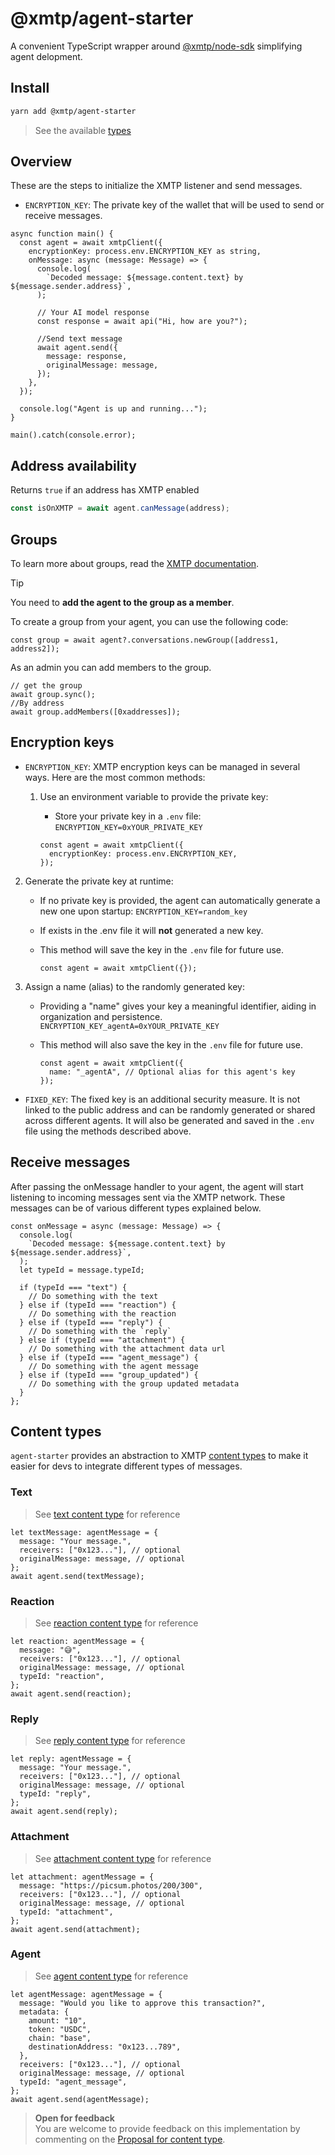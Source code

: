 # @xmtp/agent-starter

A convenient TypeScript wrapper around [@xmtp/node-sdk](https://github.com/xmtp/xmtp-js/tree/main/sdks/node-sdk) simplifying agent delopment.

## Install

```bash [yarn]
yarn add @xmtp/agent-starter
```

> See the available [types](https://github.com/ephemeraHQ/xmtp-agents/blob/main/packages/agent-starter/src/lib/types.ts)

## Overview

These are the steps to initialize the XMTP listener and send messages.

- `ENCRYPTION_KEY`: The private key of the wallet that will be used to send or receive messages.

```tsx
async function main() {
  const agent = await xmtpClient({
    encryptionKey: process.env.ENCRYPTION_KEY as string,
    onMessage: async (message: Message) => {
      console.log(
        `Decoded message: ${message.content.text} by ${message.sender.address}`,
      );

      // Your AI model response
      const response = await api("Hi, how are you?");

      //Send text message
      await agent.send({
        message: response,
        originalMessage: message,
      });
    },
  });

  console.log("Agent is up and running...");
}

main().catch(console.error);
```

## Address availability

Returns `true` if an address has XMTP enabled

```typescript
const isOnXMTP = await agent.canMessage(address);
```

## Groups

To learn more about groups, read the [XMTP documentation](https://docs.agent.org/inboxes/group-permissions).

> [!TIP]
> You need to **add the agent to the group as a member**.

To create a group from your agent, you can use the following code:

```tsx
const group = await agent?.conversations.newGroup([address1, address2]);
```

As an admin you can add members to the group.

```tsx
// get the group
await group.sync();
//By address
await group.addMembers([0xaddresses]);
```

## Encryption keys

- `ENCRYPTION_KEY`: XMTP encryption keys can be managed in several ways. Here are the most common methods:

  1. Use an environment variable to provide the private key:

     - Store your private key in a `.env` file:
       `ENCRYPTION_KEY=0xYOUR_PRIVATE_KEY`

     ```tsx
     const agent = await xmtpClient({
       encryptionKey: process.env.ENCRYPTION_KEY,
     });
     ```

2. Generate the private key at runtime:

   - If no private key is provided, the agent can automatically generate a new one upon startup:
     `ENCRYPTION_KEY=random_key`
   - If exists in the .env file it will **not** generated a new key.
   - This method will save the key in the `.env` file for future use.

     ```tsx
     const agent = await xmtpClient({});
     ```

3. Assign a name (alias) to the randomly generated key:

   - Providing a "name" gives your key a meaningful identifier, aiding in organization and persistence.
     `ENCRYPTION_KEY_agentA=0xYOUR_PRIVATE_KEY`
   - This method will also save the key in the `.env` file for future use.

     ```tsx
     const agent = await xmtpClient({
       name: "_agentA", // Optional alias for this agent's key
     });
     ```

- `FIXED_KEY`: The fixed key is an additional security measure. It is not linked to the public address and can be randomly generated or shared across different agents. It will also be generated and saved in the `.env` file using the methods described above.

## Receive messages

After passing the onMessage handler to your agent, the agent will start listening to incoming messages sent via the XMTP network. These messages can be of various different types explained below.

```tsx
const onMessage = async (message: Message) => {
  console.log(
    `Decoded message: ${message.content.text} by ${message.sender.address}`,
  );
  let typeId = message.typeId;

  if (typeId === "text") {
    // Do something with the text
  } else if (typeId === "reaction") {
    // Do something with the reaction
  } else if (typeId === "reply") {
    // Do something with the `reply`
  } else if (typeId === "attachment") {
    // Do something with the attachment data url
  } else if (typeId === "agent_message") {
    // Do something with the agent message
  } else if (typeId === "group_updated") {
    // Do something with the group updated metadata
  }
};
```

## Content types

`agent-starter` provides an abstraction to XMTP [content types](https://github.com/xmtp/xmtp-js/tree/main/content-types) to make it easier for devs to integrate different types of messages.

### Text

> See [text content type](https://github.com/xmtp/xmtp-js/tree/main/content-types/content-type-reaction) for reference

```tsx
let textMessage: agentMessage = {
  message: "Your message.",
  receivers: ["0x123..."], // optional
  originalMessage: message, // optional
};
await agent.send(textMessage);
```

### Reaction

> See [reaction content type](https://github.com/xmtp/xmtp-js/tree/main/content-types/content-type-text) for reference

```tsx
let reaction: agentMessage = {
  message: "😅",
  receivers: ["0x123..."], // optional
  originalMessage: message, // optional
  typeId: "reaction",
};
await agent.send(reaction);
```

### Reply

> See [reply content type](https://github.com/xmtp/xmtp-js/tree/main/content-types/content-type-reply) for reference

```tsx
let reply: agentMessage = {
  message: "Your message.",
  receivers: ["0x123..."], // optional
  originalMessage: message, // optional
  typeId: "reply",
};
await agent.send(reply);
```

### Attachment

> See [attachment content type](https://github.com/xmtp/xmtp-js/tree/main/content-types/content-type-attachment) for reference

```tsx
let attachment: agentMessage = {
  message: "https://picsum.photos/200/300",
  receivers: ["0x123..."], // optional
  originalMessage: message, // optional
  typeId: "attachment",
};
await agent.send(attachment);
```

### Agent

> See [agent content type](https://github.com/xmtp/xmtp-js/tree/main/content-types/content-type-reaction) for reference

```tsx
let agentMessage: agentMessage = {
  message: "Would you like to approve this transaction?",
  metadata: {
    amount: "10",
    token: "USDC",
    chain: "base",
    destinationAddress: "0x123...789",
  },
  receivers: ["0x123..."], // optional
  originalMessage: message, // optional
  typeId: "agent_message",
};
await agent.send(agentMessage);
```

> **Open for feedback**  
> You are welcome to provide feedback on this implementation by commenting on the [Proposal for content type](https://community.xmtp.org/).
